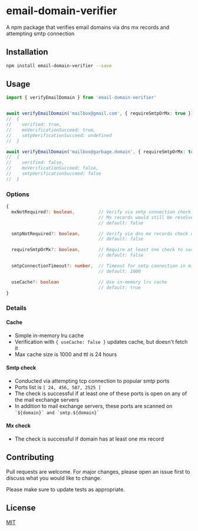 # email-domain-verifier

A npm package that verifies email domains via dns mx records and attempting smtp connection

## Installation
```bash
npm install email-domain-verifier --save
```

## Usage

```typescript
import { verifyEmailDomain } from 'email-domain-verifier'


await verifyEmailDomain('mailbox@gmail.com', { requireSmtpOrMx: true })
//  {
//    verified: true,
//    mxVerificationSucceed: true,
//    smtpVerificationSucceed: undefined
//  }

await verifyEmailDomain('mailbox@garbage.domain', { requireSmtpOrMx: true })
//  {
//    verified: false,
//    mxVerificationSucceed: false,
//    smtpVerificationSucceed: false
//  }
```

### Options
```typescript
{
  mxNotRequired?: boolean,         // Verify via smtp connection check only 
                                   // Mx records would still be resolved for smtp check
                                   // default: false

  smtpNotRequired?: boolean,       // Verify via dns mx records check only
                                   // default: false

  requireSmtpOrMx?: boolean,       // Require at least one check to succeed
                                   // default: false

  smtpConnectionTimeout?: number,  // Timeout for smtp connection in milliseconds
                                   // default: 1000

  useCache?: boolean               // Use in-memory lru cache
                                   // default: true
}
```

### Details
#### Cache
* Simple in-memory lru cache
* Verification with ```{ useCache: false }``` updates cache, but doesn't fetch it
* Max cache size is 1000 and ttl is 24 hours
#### Smtp check
* Conducted via attempting tcp connection to popular smtp ports
* Ports list is ```[ 24, 456, 587, 2525 ]```
* The check is successful if at least one of these ports is open on any of the mail exchange servers
* In addition to mail exchange servers, these ports are scanned on ``` `${domain}` and `smtp.${domain}` ```
#### Mx check
* The check is successful if domain has at least one mx record

## Contributing
Pull requests are welcome. For major changes, please open an issue first to discuss what you would like to change.

Please make sure to update tests as appropriate.

## License
[MIT](https://choosealicense.com/licenses/mit/)
